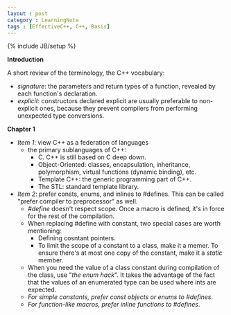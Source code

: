 ```yaml
---
layout : post
category : LearningNote
tags : [EffectiveC++, C++, Basis]
---
```

{% include JB/setup %}

**Introduction**

A short review of the terminology, the C++ vocabulary:
- *signature*: the parameters and return types of a function, revealed by each function's declaration.
- *explicit*: constructors declared explicit are usually preferable to non-explicit ones, because they prevent compilers from performing unexpected type conversions.

**Chapter 1**

- *Item 1*: view C++ as a federation of languages  
    + the primary sublanguages of C++:
        * C. C++ is still based on C deep down.
        * Object-Oriented: classes, encapsulation, inheritance, polymorphism, virtual functions (dynamic binding), etc.
        * Template C++: the generic programming part of C++.
        * The STL: standard template library.
- *Item 2*: prefer consts, enums, and inlines to #defines. This can be called "prefer compiler to preprocessor" as well.
    + *#define* doesn't respect scope. Once a macro is defined, it's in force for the rest of the compilation.
    + When replacing #define with constant, two special cases are worth mentioning:
        * Defining cosntant pointers.
        * To limit the scope of a constant to a class, make it a memer. To ensure there's at most one copy of the constant, make it a *static* member.
    + When you need the value of a class constant during compilation of the class, use "*the enum hack*". It takes the advantage of the fact that the values of an enumerated type can be used where ints are expected.
    + *For simple constants, prefer const objects or enums to #defines*.
    + *For function-like macros, prefer inline functions to #defines*.